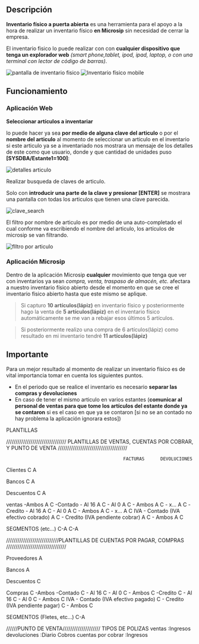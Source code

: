 ## Descripción
**Inventario físico a puerta abierta** es una herramienta para el apoyo a la hora de realizar un inventario físico **en Microsip** sin necesidad de cerrar la empresa.

El inventario fisico lo puede realizar con con **cualquier dispositivo que tenga un explorador web** _(smart phone,tablet, ipod, ipad, laptop, o con una terminal con lector de código de barras)_.

![pantalla de inventario fisico](https://fbcdn-sphotos-e-a.akamaihd.net/hphotos-ak-frc3/1269640_589440644431008_338792098_o.jpg)
![Inventario físico mobile](https://fbcdn-sphotos-g-a.akamaihd.net/hphotos-ak-ash3/602930_589443801097359_1377843750_n.jpg)
## Funcionamiento
### Aplicación Web

**Seleccionar artículos a inventariar**

lo puede hacer ya sea **por medio de alguna clave del articulo** o por el **nombre del articulo** 
al momento de seleccionar un articulo en el inventario si este articulo ya se a inventariado nos mostrara un mensaje de los detalles de este como que usuario, donde y que cantidad de unidades puso **[SYSDBA/Estante1=100]**:

![detalles articulo](https://scontent-a-lax.xx.fbcdn.net/hphotos-ash3/598877_589449747763431_479784911_n.jpg)

Realizar busqueda de claves de articulo.

Solo con **introducir una parte de la clave y presionar [ENTER]** se mostrara una pantalla con todas los articulos que tienen una clave parecida.

![clave_search](https://scontent-a-sjc.xx.fbcdn.net/hphotos-prn1/625534_594153823959690_463924809_n.png)

El filtro por nombre de articulo es por medio de una auto-completado el cual conforme va escribiendo el nombre del articulo, los artículos de microsip se van filtrando.

![fIltro por articulo](https://scontent-b-lax.xx.fbcdn.net/hphotos-prn2/p480x480/1375691_589451821096557_570111113_n.jpg)

### Aplicación **Microsip**

Dentro de la aplicación Microsip **cualquier** movimiento que tenga que ver con inventarios ya sean _compra, venta, traspaso de almacén, etc._ afectara a nuestro inventario físico abierto desde el momento en que se cree el inventario físico abierto hasta que este mismo se aplique.

> Si capturo **10 artículos(lápiz)** en inventario físico y posteriormente hago la venta de **5 artículos(lápiz)** en el inventario físico automáticamente se me van a rebajar esos últimos 5 artículos.

> Si posteriormente realizo una compra de 6 artículos(lápiz) como resultado en mi inventario tendré **11 artículos(lápiz)**

## Importante
Para un mejor resultado al momento de realizar un inventario físico es de vital importancia tomar en cuenta los siguientes puntos.

* En el periodo que se realice el inventario es necesario **separar las compras  y devoluciones**
* En caso de tener el mismo articulo en varios estantes (**comunicar al personal de ventas para que tome los artículos del estante donde ya se contaron** si es el caso en que ya se contaron [si no se an contado no hay problema la aplicación ignorara estos])

PLANTILLAS

//////////////////////////////// PLANTILLAS DE VENTAS, CUENTAS POR COBRAR, Y PUNTO DE VENTA /////////////////////////////////////

                                                FACTURAS      DEVOLUCIONES
Clientes                                            C               A     

Bancos                                              C               A

Descuentos                                          C               A

ventas
    -Ambos                                          A               C
    -Contado
        - Al 16                                     A               C
        - Al 0                                      A               C
        - Ambos                                     A               C
        - x...                                      A               C
    -Credito
        - Al 16                                     A               C
        - Al 0                                      A               C
        - Ambos                                     A               C
        - x...                                      A               C
IVA
    - Contado (IVA efectivo cobrado)                A               C
    - Credito (IVA pendiente cobrar)                A               C
    - Ambos                                         A               C

SEGMENTOS (etc...)                                 C-A             C-A

////////////////////////////PLANTILLAS DE CUENTAS POR PAGAR, COMPRAS ////////////////////////////////

Proveedores                                         A

Bancos                                              A

Descuentos                                          C

Compras                                             C
    -Ambos
    -Contado                                        C
        - Al 16                                     C
        - Al 0                                      C
        - Ambos                                     C
    -Credito                                        C
        - Al 16                                     C
        - Al 0                                      C
        - Ambos                                     C
IVA
    - Contado (IVA efectivo pagado)                 C
    - Credito (IVA pendiente pagar)                 C
    - Ambos                                         C    

SEGMENTOS (Fletes, etc...)                         C-A


//////PUNTO DE VENTA////////////////////
TIPOS DE POLIZAS 
ventas                      :Ingresos
devoluciones                :Diario
Cobros cuentas por cobrar   :Ingresos
